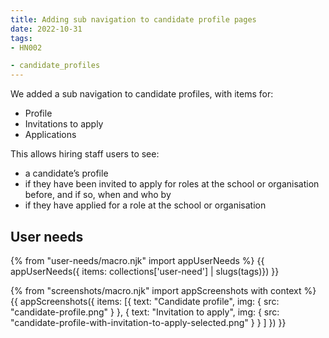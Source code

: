 ```yaml
---
title: Adding sub navigation to candidate profile pages
date: 2022-10-31
tags:
- HN002

- candidate_profiles
---
```


We added a sub navigation to candidate profiles, with items for:

- Profile
- Invitations to apply
- Applications

This allows hiring staff users to see:

- a candidate’s profile
- if they have been invited to apply for roles at the school or organisation before, and if so, when and who by
- if they have applied for a role at the school or organisation


## User needs

{% from "user-needs/macro.njk" import appUserNeeds %}
{{ appUserNeeds({ items: collections['user-need'] | slugs(tags)}) }}


{% from "screenshots/macro.njk" import appScreenshots with context %}
{{ appScreenshots({
  items: [{
    text: "Candidate profile",
    img: { src: "candidate-profile.png" }
  },
  {
    text: "Invitation to apply",
    img: { src: "candidate-profile-with-invitation-to-apply-selected.png" }
  }
  ]
}) }}
